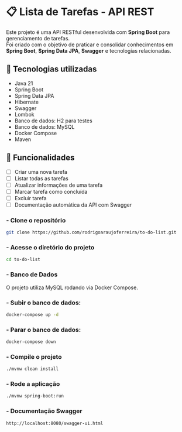 # 📋 Lista de Tarefas - API REST

Este projeto é uma API RESTful desenvolvida com **Spring Boot** para gerenciamento de tarefas.  
Foi criado com o objetivo de praticar e consolidar conhecimentos em **Spring Boot**, **Spring Data JPA**, **Swagger** e tecnologias relacionadas.

## 🚀 Tecnologias utilizadas

- Java 21
- Spring Boot
- Spring Data JPA
- Hibernate
- Swagger
- Lombok
- Banco de dados: H2 para testes
- Banco de dados: MySQL
- Docker Compose
- Maven

## 🎯 Funcionalidades

- [ ] Criar uma nova tarefa
- [ ] Listar todas as tarefas
- [ ] Atualizar informações de uma tarefa
- [ ] Marcar tarefa como concluída
- [ ] Excluir tarefa
- [ ] Documentação automática da API com Swagger

### - Clone o repositório
```bash
git clone https://github.com/rodrigoaraujoferreira/to-do-list.git
```
### - Acesse o diretório do projeto
```bash
cd to-do-list
```

### - Banco de Dados
O projeto utiliza MySQL rodando via Docker Compose.

### - Subir o banco de dados:
```bash
docker-compose up -d
```
### - Parar o banco de dados:
```bash
docker-compose down
```
### - Compile o projeto
```bash
./mvnw clean install
```
### - Rode a aplicação
```bash
./mvnw spring-boot:run
```
### - Documentação Swagger
```bash
http://localhost:8080/swagger-ui.html
```